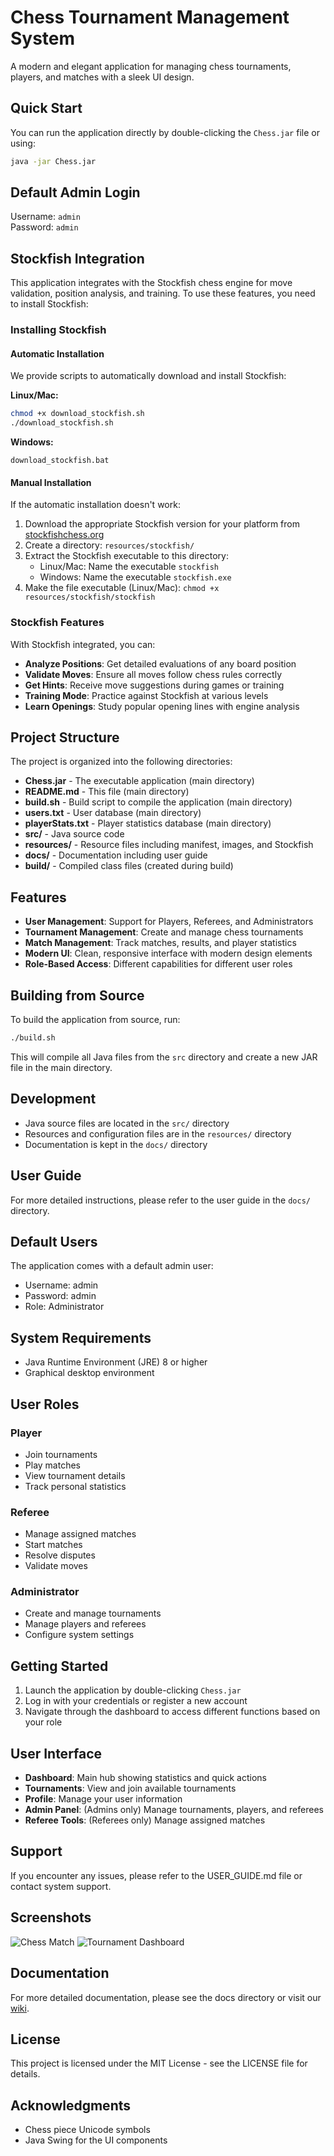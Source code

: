 # Chess Tournament Management System

A modern and elegant application for managing chess tournaments, players, and matches with a sleek UI design.

## Quick Start

You can run the application directly by double-clicking the `Chess.jar` file or using:

```bash
java -jar Chess.jar
```

## Default Admin Login

Username: `admin`  
Password: `admin`

## Stockfish Integration

This application integrates with the Stockfish chess engine for move validation, position analysis, and training. To use these features, you need to install Stockfish:

### Installing Stockfish

#### Automatic Installation

We provide scripts to automatically download and install Stockfish:

**Linux/Mac:**
```bash
chmod +x download_stockfish.sh
./download_stockfish.sh
```

**Windows:**
```
download_stockfish.bat
```

#### Manual Installation

If the automatic installation doesn't work:

1. Download the appropriate Stockfish version for your platform from [stockfishchess.org](https://stockfishchess.org/download/)
2. Create a directory: `resources/stockfish/`
3. Extract the Stockfish executable to this directory:
   - Linux/Mac: Name the executable `stockfish`
   - Windows: Name the executable `stockfish.exe`
4. Make the file executable (Linux/Mac): `chmod +x resources/stockfish/stockfish`

### Stockfish Features

With Stockfish integrated, you can:

- **Analyze Positions**: Get detailed evaluations of any board position
- **Validate Moves**: Ensure all moves follow chess rules correctly
- **Get Hints**: Receive move suggestions during games or training
- **Training Mode**: Practice against Stockfish at various levels
- **Learn Openings**: Study popular opening lines with engine analysis

## Project Structure

The project is organized into the following directories:

- **Chess.jar** - The executable application (main directory)
- **README.md** - This file (main directory)
- **build.sh** - Build script to compile the application (main directory)
- **users.txt** - User database (main directory)
- **playerStats.txt** - Player statistics database (main directory)
- **src/** - Java source code
- **resources/** - Resource files including manifest, images, and Stockfish
- **docs/** - Documentation including user guide
- **build/** - Compiled class files (created during build)

## Features

- **User Management**: Support for Players, Referees, and Administrators
- **Tournament Management**: Create and manage chess tournaments
- **Match Management**: Track matches, results, and player statistics
- **Modern UI**: Clean, responsive interface with modern design elements
- **Role-Based Access**: Different capabilities for different user roles

## Building from Source

To build the application from source, run:

```bash
./build.sh
```

This will compile all Java files from the `src` directory and create a new JAR file in the main directory.

## Development

- Java source files are located in the `src/` directory
- Resources and configuration files are in the `resources/` directory
- Documentation is kept in the `docs/` directory

## User Guide

For more detailed instructions, please refer to the user guide in the `docs/` directory.

## Default Users

The application comes with a default admin user:
- Username: admin
- Password: admin
- Role: Administrator

## System Requirements
- Java Runtime Environment (JRE) 8 or higher
- Graphical desktop environment

## User Roles

### Player
- Join tournaments
- Play matches
- View tournament details
- Track personal statistics

### Referee
- Manage assigned matches
- Start matches
- Resolve disputes
- Validate moves

### Administrator
- Create and manage tournaments
- Manage players and referees
- Configure system settings

## Getting Started

1. Launch the application by double-clicking `Chess.jar`
2. Log in with your credentials or register a new account
3. Navigate through the dashboard to access different functions based on your role

## User Interface

- **Dashboard**: Main hub showing statistics and quick actions
- **Tournaments**: View and join available tournaments
- **Profile**: Manage your user information
- **Admin Panel**: (Admins only) Manage tournaments, players, and referees
- **Referee Tools**: (Referees only) Manage assigned matches

## Support

If you encounter any issues, please refer to the USER_GUIDE.md file or contact system support.

## Screenshots

![Chess Match](screenshots/match.png)
![Tournament Dashboard](screenshots/dashboard.png)

## Documentation

For more detailed documentation, please see the docs directory or visit our [wiki](https://github.com/yourusername/chess-tournament-manager/wiki).

## License

This project is licensed under the MIT License - see the LICENSE file for details.

## Acknowledgments

- Chess piece Unicode symbols
- Java Swing for the UI components 